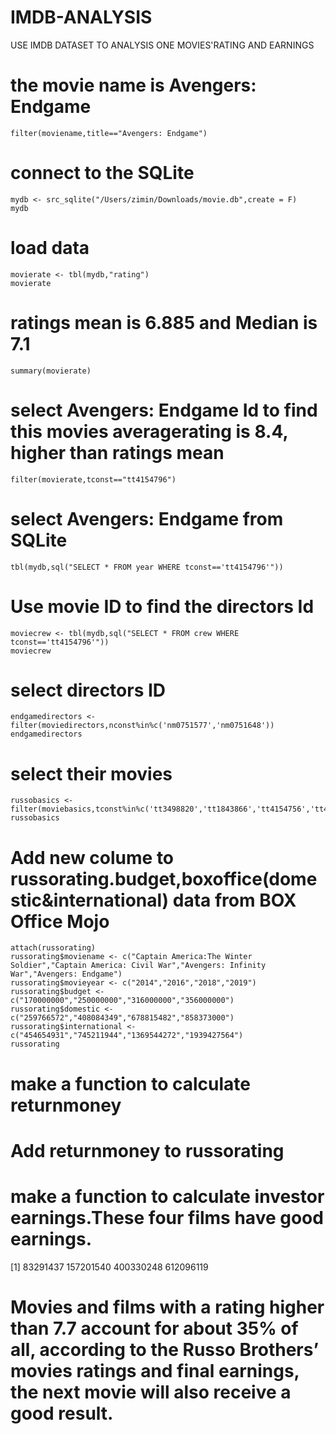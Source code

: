 # IMDB-ANALYSIS
USE IMDB DATASET TO ANALYSIS ONE MOVIES'RATING AND EARNINGS
# the movie name is Avengers: Endgame
```{r}
filter(moviename,title=="Avengers: Endgame")
```
# connect to the SQLite
```{r}
mydb <- src_sqlite("/Users/zimin/Downloads/movie.db",create = F)
mydb
```
# load data
```{r}
movierate <- tbl(mydb,"rating")
movierate
```
# ratings mean is 6.885 and Median is 7.1
```{r}
summary(movierate)
```
# select Avengers: Endgame Id to find this movies averagerating is 8.4, higher than ratings mean
```{r}
filter(movierate,tconst=="tt4154796")
```
# select Avengers: Endgame from SQLite
```{r}
tbl(mydb,sql("SELECT * FROM year WHERE tconst=='tt4154796'"))
```
# Use movie ID to find the directors Id
```{r}
moviecrew <- tbl(mydb,sql("SELECT * FROM crew WHERE tconst=='tt4154796'"))
moviecrew
```
# select directors ID
```{r}
endgamedirectors <- filter(moviedirectors,nconst%in%c('nm0751577','nm0751648'))
endgamedirectors
```
# select their movies
```{r}
russobasics <- filter(moviebasics,tconst%in%c('tt3498820','tt1843866','tt4154756','tt4154796'))
russobasics
```
# Add new colume to russorating.budget,boxoffice(domestic&international) data from BOX Office Mojo
```{r}
attach(russorating)
russorating$moviename <- c("Captain America:The Winter Soldier","Captain America: Civil War","Avengers: Infinity War","Avengers: Endgame")
russorating$movieyear <- c("2014","2016","2018","2019")
russorating$budget <- c("170000000","250000000","316000000","356000000")
russorating$domestic <- c("259766572","408084349","678815482","858373000")
russorating$international <- c("454654931","745211944","1369544272","1939427564")
russorating
```
# make a function to calculate returnmoney
# Add returnmoney to russorating
# make a function to calculate investor earnings.These four films have good earnings.
[1]  83291437 157201540 400330248 612096119
# Movies and films with a rating higher than 7.7 account for about 35% of all, according to the Russo Brothers’ movies ratings and final earnings, the next movie will also receive a good result.
